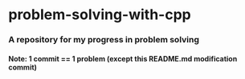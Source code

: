 # problem-solving-with-cpp
### A repository for my progress in problem solving
#### Note: 1 commit == 1 problem    (except this README.md modification commit)
